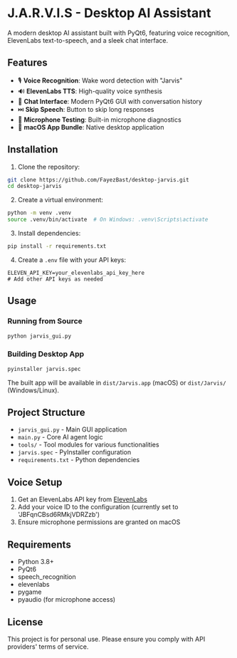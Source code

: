 # J.A.R.V.I.S - Desktop AI Assistant

A modern desktop AI assistant built with PyQt6, featuring voice recognition, ElevenLabs text-to-speech, and a sleek chat interface.

## Features

- 🎙️ **Voice Recognition**: Wake word detection with "Jarvis"
- 🔊 **ElevenLabs TTS**: High-quality voice synthesis
- 💬 **Chat Interface**: Modern PyQt6 GUI with conversation history
- ⏭️ **Skip Speech**: Button to skip long responses
- 🎤 **Microphone Testing**: Built-in microphone diagnostics
- 🍎 **macOS App Bundle**: Native desktop application

## Installation

1. Clone the repository:
```bash
git clone https://github.com/FayezBast/desktop-jarvis.git
cd desktop-jarvis
```

2. Create a virtual environment:
```bash
python -m venv .venv
source .venv/bin/activate  # On Windows: .venv\Scripts\activate
```

3. Install dependencies:
```bash
pip install -r requirements.txt
```

4. Create a `.env` file with your API keys:
```
ELEVEN_API_KEY=your_elevenlabs_api_key_here
# Add other API keys as needed
```

## Usage

### Running from Source
```bash
python jarvis_gui.py
```

### Building Desktop App
```bash
pyinstaller jarvis.spec
```

The built app will be available in `dist/Jarvis.app` (macOS) or `dist/Jarvis/` (Windows/Linux).

## Project Structure

- `jarvis_gui.py` - Main GUI application
- `main.py` - Core AI agent logic
- `tools/` - Tool modules for various functionalities
- `jarvis.spec` - PyInstaller configuration
- `requirements.txt` - Python dependencies

## Voice Setup

1. Get an ElevenLabs API key from [ElevenLabs](https://elevenlabs.io)
2. Add your voice ID to the configuration (currently set to 'JBFqnCBsd6RMkjVDRZzb')
3. Ensure microphone permissions are granted on macOS

## Requirements

- Python 3.8+
- PyQt6
- speech_recognition
- elevenlabs
- pygame
- pyaudio (for microphone access)

## License

This project is for personal use. Please ensure you comply with API providers' terms of service.
